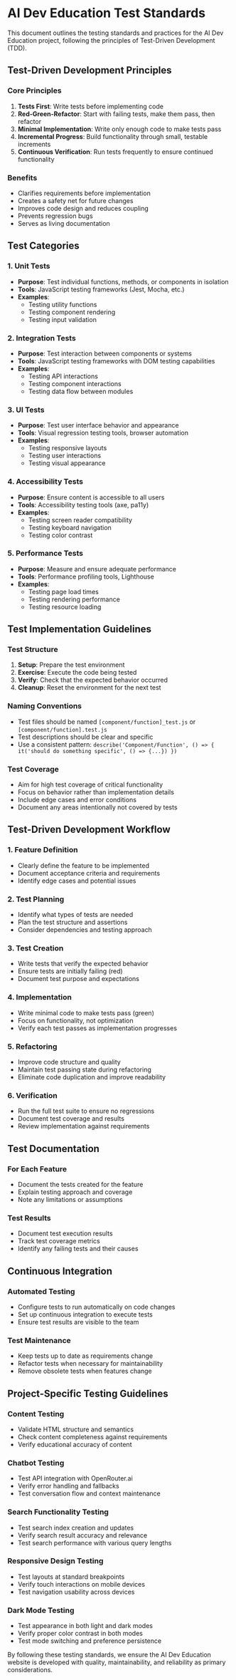 # AI Dev Education Test Standards

This document outlines the testing standards and practices for the AI Dev Education project, following the principles of Test-Driven Development (TDD).

## Test-Driven Development Principles

### Core Principles
1. **Tests First**: Write tests before implementing code
2. **Red-Green-Refactor**: Start with failing tests, make them pass, then refactor
3. **Minimal Implementation**: Write only enough code to make tests pass
4. **Incremental Progress**: Build functionality through small, testable increments
5. **Continuous Verification**: Run tests frequently to ensure continued functionality

### Benefits
- Clarifies requirements before implementation
- Creates a safety net for future changes
- Improves code design and reduces coupling
- Prevents regression bugs
- Serves as living documentation

## Test Categories

### 1. Unit Tests
- **Purpose**: Test individual functions, methods, or components in isolation
- **Tools**: JavaScript testing frameworks (Jest, Mocha, etc.)
- **Examples**:
  - Testing utility functions
  - Testing component rendering
  - Testing input validation

### 2. Integration Tests
- **Purpose**: Test interaction between components or systems
- **Tools**: JavaScript testing frameworks with DOM testing capabilities
- **Examples**:
  - Testing API interactions
  - Testing component interactions
  - Testing data flow between modules

### 3. UI Tests
- **Purpose**: Test user interface behavior and appearance
- **Tools**: Visual regression testing tools, browser automation
- **Examples**:
  - Testing responsive layouts
  - Testing user interactions
  - Testing visual appearance

### 4. Accessibility Tests
- **Purpose**: Ensure content is accessible to all users
- **Tools**: Accessibility testing tools (axe, pa11y)
- **Examples**:
  - Testing screen reader compatibility
  - Testing keyboard navigation
  - Testing color contrast

### 5. Performance Tests
- **Purpose**: Measure and ensure adequate performance
- **Tools**: Performance profiling tools, Lighthouse
- **Examples**:
  - Testing page load times
  - Testing rendering performance
  - Testing resource loading

## Test Implementation Guidelines

### Test Structure
1. **Setup**: Prepare the test environment
2. **Exercise**: Execute the code being tested
3. **Verify**: Check that the expected behavior occurred
4. **Cleanup**: Reset the environment for the next test

### Naming Conventions
- Test files should be named `[component/function]_test.js` or `[component/function].test.js`
- Test descriptions should be clear and specific
- Use a consistent pattern: `describe('Component/Function', () => { it('should do something specific', () => {...}) })`

### Test Coverage
- Aim for high test coverage of critical functionality
- Focus on behavior rather than implementation details
- Include edge cases and error conditions
- Document any areas intentionally not covered by tests

## Test-Driven Development Workflow

### 1. Feature Definition
- Clearly define the feature to be implemented
- Document acceptance criteria and requirements
- Identify edge cases and potential issues

### 2. Test Planning
- Identify what types of tests are needed
- Plan the test structure and assertions
- Consider dependencies and testing approach

### 3. Test Creation
- Write tests that verify the expected behavior
- Ensure tests are initially failing (red)
- Document test purpose and expectations

### 4. Implementation
- Write minimal code to make tests pass (green)
- Focus on functionality, not optimization
- Verify each test passes as implementation progresses

### 5. Refactoring
- Improve code structure and quality
- Maintain test passing state during refactoring
- Eliminate code duplication and improve readability

### 6. Verification
- Run the full test suite to ensure no regressions
- Document test coverage and results
- Review implementation against requirements

## Test Documentation

### For Each Feature
- Document the tests created for the feature
- Explain testing approach and coverage
- Note any limitations or assumptions

### Test Results
- Document test execution results
- Track test coverage metrics
- Identify any failing tests and their causes

## Continuous Integration

### Automated Testing
- Configure tests to run automatically on code changes
- Set up continuous integration to execute tests
- Ensure test results are visible to the team

### Test Maintenance
- Keep tests up to date as requirements change
- Refactor tests when necessary for maintainability
- Remove obsolete tests when features change

## Project-Specific Testing Guidelines

### Content Testing
- Validate HTML structure and semantics
- Check content completeness against requirements
- Verify educational accuracy of content

### Chatbot Testing
- Test API integration with OpenRouter.ai
- Verify error handling and fallbacks
- Test conversation flow and context maintenance

### Search Functionality Testing
- Test search index creation and updates
- Verify search result accuracy and relevance
- Test search performance with various query lengths

### Responsive Design Testing
- Test layouts at standard breakpoints
- Verify touch interactions on mobile devices
- Test navigation usability across devices

### Dark Mode Testing
- Test appearance in both light and dark modes
- Verify proper color contrast in both modes
- Test mode switching and preference persistence

By following these testing standards, we ensure the AI Dev Education website is developed with quality, maintainability, and reliability as primary considerations. 